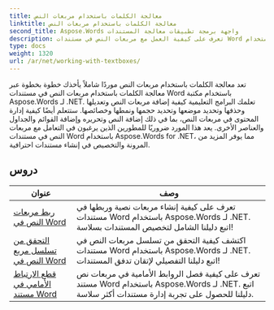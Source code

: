 ```yaml
---
title: معالجة الكلمات باستخدام مربعات النص
linktitle: معالجة الكلمات باستخدام مربعات النص
second_title: Aspose.Words واجهة برمجة تطبيقات معالجة المستندات
description: تعرف على كيفية العمل مع مربعات النص في مستندات Word باستخدام Aspose.Words لـ .NET. برامج تعليمية خطوة بخطوة مع نموذج التعليمات البرمجية لإنشاء مربعات النص ومعالجتها وتنسيقها بكفاءة.
type: docs
weight: 1320
url: /ar/net/working-with-textboxes/
---
```

تعد معالجة الكلمات باستخدام مربعات النص موردًا شاملاً يأخذك خطوة بخطوة عبر معالجة الكلمات باستخدام مربعات النص في مستندات Word باستخدام مكتبة Aspose.Words لـ .NET. تعلمك البرامج التعليمية كيفية إضافة مربعات النص وتعديلها وحذفها وتحديد موضعها وتحديد حجمها ونمطها وخصائصها. ستتعلم أيضًا كيفية إدارة المحتوى في مربعات النص، بما في ذلك إضافة النص وتحريره وإضافة القوائم والجداول والعناصر الأخرى. يعد هذا المورد ضروريًا للمطورين الذين يرغبون في التعامل مع مربعات النص في مستندات Word باستخدام Aspose.Words for .NET، مما يوفر المزيد من المرونة والتخصيص في إنشاء مستندات احترافية.

 ## دروس
| عنوان | وصف |
| --- | --- |
| [ربط مربعات النص في Word](./create-a-link/) | تعرف على كيفية إنشاء مربعات نصية وربطها في مستندات Word باستخدام Aspose.Words لـ .NET. اتبع دليلنا الشامل لتخصيص المستندات بسلاسة! |
| [التحقق من تسلسل مربع النص في Word](./check-sequence/) | اكتشف كيفية التحقق من تسلسل مربعات النص في مستندات Word باستخدام Aspose.Words لـ .NET. اتبع دليلنا التفصيلي لإتقان تدفق المستندات! |
| [قطع الارتباط الأمامي في مستند Word](./break-a-link/) | تعرف على كيفية فصل الروابط الأمامية في مربعات نص مستند Word باستخدام Aspose.Words لـ .NET. اتبع دليلنا للحصول على تجربة إدارة مستندات أكثر سلاسة. |